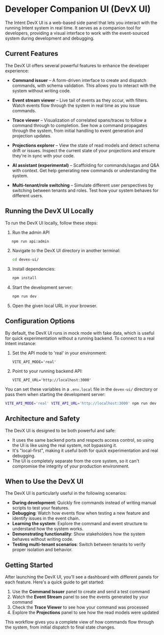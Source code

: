 # Developer Companion UI (DevX UI)

The Intent DevX UI is a web-based side panel that lets you interact with the running Intent system in real time. It serves as a companion tool for developers, providing a visual interface to work with the event-sourced system during development and debugging.

## Current Features

The DevX UI offers several powerful features to enhance the developer experience:

* **Command issuer** – A form-driven interface to create and dispatch commands, with schema validation. This allows you to interact with the system without writing code.

* **Event stream viewer** – Live tail of events as they occur, with filters. Watch events flow through the system in real time as you issue commands.

* **Trace viewer** – Visualization of correlated spans/traces to follow a command through to completion. See how a command propagates through the system, from initial handling to event generation and projection updates.

* **Projections explorer** – View the state of read models and detect schema drift or issues. Inspect the current state of your projections and ensure they're in sync with your code.

* **AI assistant (experimental)** – Scaffolding for commands/sagas and Q&A with context. Get help generating new commands or understanding the system.

* **Multi-tenant/role switching** – Simulate different user perspectives by switching between tenants and roles. Test how your system behaves for different users.

## Running the DevX UI Locally

To run the DevX UI locally, follow these steps:

1. Run the admin API
```bash
   npm run api:admin
```

2. Navigate to the DevX UI directory in another terminal:
   ```bash
   cd devex-ui/
   ```

3. Install dependencies:
   ```bash
   npm install
   ```

4. Start the development server:
   ```bash
   npm run dev
   ```

5. Open the given local URL in your browser.

## Configuration Options

By default, the DevX UI runs in mock mode with fake data, which is useful for quick experimentation without a running backend. To connect to a real Intent instance:

1. Set the API mode to 'real' in your environment:
   ```
   VITE_API_MODE='real'
   ```

2. Point to your running backend API:
   ```
   VITE_API_URL='http://localhost:3000'
   ```

You can set these variables in a `.env.local` file in the `devex-ui/` directory or pass them when starting the development server:

```bash
VITE_API_MODE='real' VITE_API_URL='http://localhost:3000' npm run dev
```

## Architecture and Safety

The DevX UI is designed to be both powerful and safe:

- It uses the same backend ports and respects access control, so using the UI is like using the real system, not bypassing it.
- It's "local-first", making it useful both for quick experimentation and real debugging.
- The UI is completely separate from the core system, so it can't compromise the integrity of your production environment.

## When to Use the DevX UI

The DevX UI is particularly useful in the following scenarios:

- **During development**: Quickly fire commands instead of writing manual scripts to test your features.
- **Debugging**: Watch how events flow when testing a new feature and identify issues in the event chain.
- **Learning the system**: Explore the command and event structure to understand how the system works.
- **Demonstrating functionality**: Show stakeholders how the system behaves without writing code.
- **Testing multi-tenant scenarios**: Switch between tenants to verify proper isolation and behavior.

## Getting Started

After launching the DevX UI, you'll see a dashboard with different panels for each feature. Here's a quick guide to get started:

1. Use the **Command Issuer** panel to create and send a test command
2. Watch the **Event Stream** panel to see the events generated by your command
3. Check the **Trace Viewer** to see how your command was processed
4. Explore the **Projections** panel to see how the read models were updated

This workflow gives you a complete view of how commands flow through the system, from initial dispatch to final state changes.